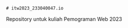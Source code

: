                                                                                                                                                                                                                                                                                                                                                                                                                                                                                                                                                         # itw2023_233040047.io
Repository untuk kuliah Pemograman Web 2023
